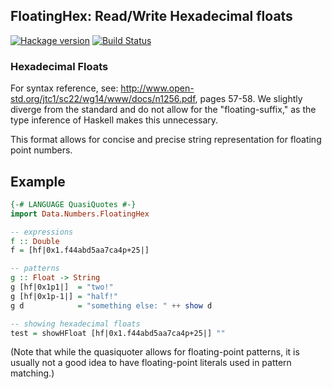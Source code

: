 ## FloatingHex: Read/Write Hexadecimal floats

[![Hackage version](http://img.shields.io/hackage/v/FloatingHex.svg?label=Hackage)](http://hackage.haskell.org/package/FloatingHex)
[![Build Status](http://img.shields.io/travis/LeventErkok/FloatingHex.svg?label=Build)](http://travis-ci.org/LeventErkok/FloatingHex)

### Hexadecimal Floats

For syntax reference, see: <http://www.open-std.org/jtc1/sc22/wg14/www/docs/n1256.pdf>, pages 57-58.
We slightly diverge from the standard and do not allow for the "floating-suffix,"
as the type inference of Haskell makes this unnecessary.

This format allows for concise and precise string representation for floating point numbers.

## Example

```haskell
{-# LANGUAGE QuasiQuotes #-}
import Data.Numbers.FloatingHex

-- expressions
f :: Double
f = [hf|0x1.f44abd5aa7ca4p+25|]

-- patterns
g :: Float -> String
g [hf|0x1p1|]  = "two!"
g [hf|0x1p-1|] = "half!"
g d            = "something else: " ++ show d

-- showing hexadecimal floats
test = showHFloat [hf|0x1.f44abd5aa7ca4p+25|] ""
```

(Note that while the quasiquoter allows for floating-point patterns, it is usually not a good idea to have floating-point literals used in pattern matching.)
